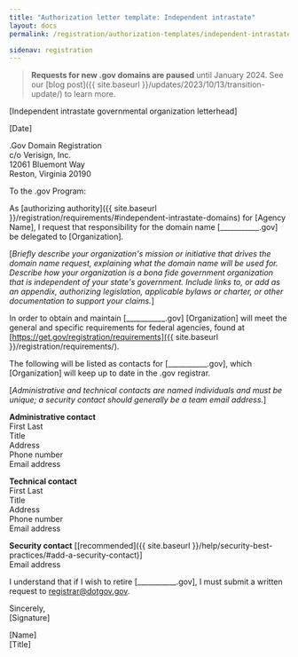 ```yaml
---
title: "Authorization letter template: Independent intrastate"
layout: docs
permalink: /registration/authorization-templates/independent-intrastate/

sidenav: registration
---
```

> **Requests for new .gov domains are paused** until January 2024. See our [blog post]({{ site.baseurl }}/updates/2023/10/13/transition-update/) to learn more.

[Independent intrastate governmental organization letterhead]

[Date]

.Gov Domain Registration\
c/o Verisign, Inc.\
12061 Bluemont Way\
Reston, Virginia 20190

To the .gov Program:

As [authorizing authority]({{ site.baseurl }}/registration/requirements/#independent-intrastate-domains) for [Agency Name], I request that responsibility for the domain name [\_\_\_\_\_\_\_\_\_\_\_.gov] be delegated to [Organization].

[*Briefly describe your organization's mission or initiative that drives the domain name request, explaining what the domain name will be used for. Describe how your organization is a bona fide government organization that is independent of your state's government. Include links to, or add as an appendix, authorizing legislation, applicable bylaws or charter, or other documentation to support your claims.*]

In order to obtain and maintain [\_\_\_\_\_\_\_\_\_\_\_.gov] [Organization] will meet the general and specific requirements for federal agencies, found at [https://get.gov/registration/requirements]({{ site.baseurl }}/registration/requirements/).

The following will be listed as contacts for [\_\_\_\_\_\_\_\_\_\_\_.gov], which [Organization] will keep up to date in the .gov registrar.

[*Administrative and technical contacts are named individuals and must be unique; a security contact should generally be a team email address.*]

**Administrative contact**\
First Last\
Title\
Address\
Phone number\
Email address

**Technical contact**\
First Last\
Title\
Address\
Phone number\
Email address

**Security contact** [[recommended]({{ site.baseurl }}/help/security-best-practices/#add-a-security-contact)]\
Email address

I understand that if I wish to retire [\_\_\_\_\_\_\_\_\_\_\_.gov], I must submit a written request to <registrar@dotgov.gov>.

Sincerely,\
[Signature]

[Name]\
[Title]
